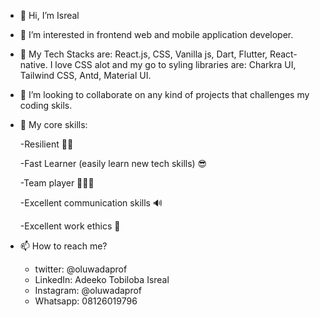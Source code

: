 - 👋 Hi, I’m Isreal

- 👀 I’m interested in frontend web and mobile application developer.

- 🌱 My Tech Stacks are: React.js, CSS, Vanilla js, Dart, Flutter, React-native.
      I love CSS alot and my go to syling libraries are: 
        Charkra UI, Tailwind CSS, Antd, Material UI.
        
- 💞️ I’m looking to collaborate on any kind of projects that challenges my coding skils.

- 🤖 My core skills:

    -Resilient 🐱‍🚀

    -Fast Learner (easily learn new tech skills) 😎

    -Team player 👨‍👧‍👦

    -Excellent communication skills 🔊

    -Excellent work ethics 📍
 
- 📫 How to reach me?
  -  twitter: @oluwadaprof
  -  LinkedIn: Adeeko Tobiloba Isreal
  -  Instagram: @oluwadaprof
  -  Whatsapp: 08126019796

<!---
oluwadaprof/oluwadaprof is a ✨ special ✨ repository because its `README.md` (this file) appears on your GitHub profile.
You can click the Preview link to take a look at your changes.
--->
